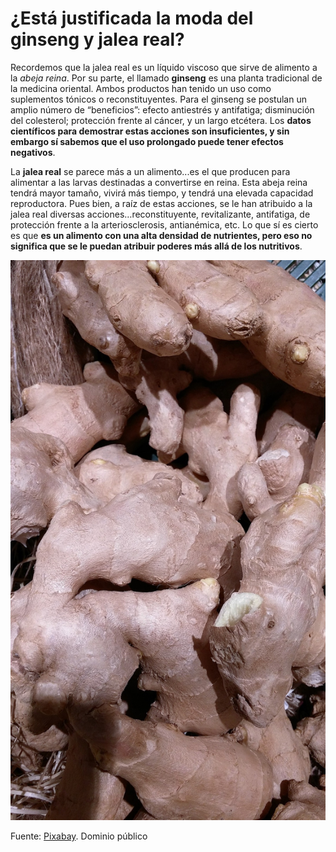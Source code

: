 # ¿Está justificada la moda del ginseng y jalea real?

Recordemos que la jalea real es un líquido viscoso que sirve de alimento a la _abeja reina_. Por su parte, el llamado **ginseng** es una planta tradicional de la medicina oriental. Ambos productos han tenido un uso como suplementos tónicos o reconstituyentes. Para el ginseng se postulan un amplio número de “beneficios”: efecto antiestrés y antifatiga; disminución del colesterol; protección frente al cáncer, y un largo etcétera. Los **datos científicos para demostrar estas acciones son insuficientes, y sin embargo sí sabemos que el uso prolongado puede tener efectos negativos**.

La **jalea real** se parece más a un alimento...es el que producen para alimentar a las larvas destinadas a convertirse en reina. Esta abeja reina tendrá mayor tamaño, vivirá más tiempo, y tendrá una elevada capacidad reproductora. Pues bien, a raíz de estas acciones, se le han atribuido a la jalea real diversas acciones…reconstituyente, revitalizante, antifatiga, de protección frente a la arteriosclerosis, antianémica, etc. Lo que sí es cierto es que **es un alimento con una alta densidad de nutrientes, pero eso no significa que se le puedan atribuir poderes más allá de los nutritivos**.


![Ginseng](img/ginger-1614694_1920.jpg)


Fuente: [Pixabay](https://pixabay.com/es/jengibre-ginseng-tee-asia-japon%C3%A9s-1614694/). Dominio público